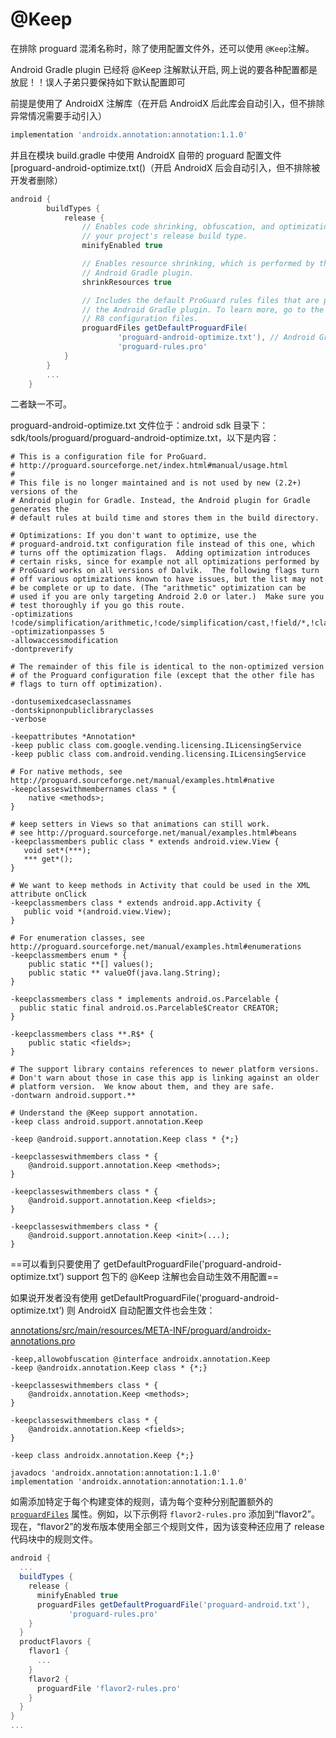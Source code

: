# @Keep

在排除 proguard 混淆名称时，除了使用配置文件外，还可以使用 `@Keep`注解。

 Android Gradle plugin 已经将 @Keep 注解默认开启, 网上说的要各种配置都是放屁！！误人子弟只要保持如下默认配置即可



前提是使用了 AndroidX 注解库（在开启 AndroidX 后此库会自动引入，但不排除异常情况需要手动引入）

```groovy
implementation 'androidx.annotation:annotation:1.1.0'
```

并且在模块 build.gradle 中使用 AndroidX 自带的 proguard 配置文件 [proguard-android-optimize.txt()（开启 AndroidX 后会自动引入，但不排除被开发者删除）

```groovy
android {
        buildTypes {
            release {
                // Enables code shrinking, obfuscation, and optimization for only
                // your project's release build type.
                minifyEnabled true

                // Enables resource shrinking, which is performed by the
                // Android Gradle plugin.
                shrinkResources true

                // Includes the default ProGuard rules files that are packaged with
                // the Android Gradle plugin. To learn more, go to the section about
                // R8 configuration files.
                proguardFiles getDefaultProguardFile(
                        'proguard-android-optimize.txt'), // Android Gradle plugin 自带的规则
                        'proguard-rules.pro'
            }
        }
        ...
    }
```

二者缺一不可。

proguard-android-optimize.txt 文件位于：android sdk 目录下： sdk/tools/proguard/proguard-android-optimize.txt，以下是内容：

```shell
# This is a configuration file for ProGuard.
# http://proguard.sourceforge.net/index.html#manual/usage.html
#
# This file is no longer maintained and is not used by new (2.2+) versions of the
# Android plugin for Gradle. Instead, the Android plugin for Gradle generates the
# default rules at build time and stores them in the build directory.

# Optimizations: If you don't want to optimize, use the
# proguard-android.txt configuration file instead of this one, which
# turns off the optimization flags.  Adding optimization introduces
# certain risks, since for example not all optimizations performed by
# ProGuard works on all versions of Dalvik.  The following flags turn
# off various optimizations known to have issues, but the list may not
# be complete or up to date. (The "arithmetic" optimization can be
# used if you are only targeting Android 2.0 or later.)  Make sure you
# test thoroughly if you go this route.
-optimizations !code/simplification/arithmetic,!code/simplification/cast,!field/*,!class/merging/*
-optimizationpasses 5
-allowaccessmodification
-dontpreverify

# The remainder of this file is identical to the non-optimized version
# of the Proguard configuration file (except that the other file has
# flags to turn off optimization).

-dontusemixedcaseclassnames
-dontskipnonpubliclibraryclasses
-verbose

-keepattributes *Annotation*
-keep public class com.google.vending.licensing.ILicensingService
-keep public class com.android.vending.licensing.ILicensingService

# For native methods, see http://proguard.sourceforge.net/manual/examples.html#native
-keepclasseswithmembernames class * {
    native <methods>;
}

# keep setters in Views so that animations can still work.
# see http://proguard.sourceforge.net/manual/examples.html#beans
-keepclassmembers public class * extends android.view.View {
   void set*(***);
   *** get*();
}

# We want to keep methods in Activity that could be used in the XML attribute onClick
-keepclassmembers class * extends android.app.Activity {
   public void *(android.view.View);
}

# For enumeration classes, see http://proguard.sourceforge.net/manual/examples.html#enumerations
-keepclassmembers enum * {
    public static **[] values();
    public static ** valueOf(java.lang.String);
}

-keepclassmembers class * implements android.os.Parcelable {
  public static final android.os.Parcelable$Creator CREATOR;
}

-keepclassmembers class **.R$* {
    public static <fields>;
}

# The support library contains references to newer platform versions.
# Don't warn about those in case this app is linking against an older
# platform version.  We know about them, and they are safe.
-dontwarn android.support.**

# Understand the @Keep support annotation.
-keep class android.support.annotation.Keep

-keep @android.support.annotation.Keep class * {*;}

-keepclasseswithmembers class * {
    @android.support.annotation.Keep <methods>;
}

-keepclasseswithmembers class * {
    @android.support.annotation.Keep <fields>;
}

-keepclasseswithmembers class * {
    @android.support.annotation.Keep <init>(...);
}

```

==可以看到只要使用了 getDefaultProguardFile('proguard-android-optimize.txt’)  support 包下的 @Keep 注解也会自动生效不用配置==

如果说开发者没有使用 getDefaultProguardFile('proguard-android-optimize.txt’) 则 AndroidX 自动配置文件也会生效：

[annotations/src/main/resources/META-INF/proguard/androidx-annotations.pro](https://android-review.googlesource.com/c/platform/frameworks/support/+/903818/1/annotations/src/main/resources/META-INF/proguard/androidx-annotations.pro)

```shell
-keep,allowobfuscation @interface androidx.annotation.Keep
-keep @androidx.annotation.Keep class * {*;}

-keepclasseswithmembers class * {
    @androidx.annotation.Keep <methods>;
}

-keepclasseswithmembers class * {
    @androidx.annotation.Keep <fields>;
}
```

```
-keep class androidx.annotation.Keep {*;}
```

```
javadocs 'androidx.annotation:annotation:1.1.0'
implementation 'androidx.annotation:annotation:1.1.0'
```



如需添加特定于每个构建变体的规则，请为每个变种分别配置额外的 [`proguardFiles`](https://google.github.io/android-gradle-dsl/current/com.android.build.gradle.internal.dsl.ProductFlavor.html#com.android.build.gradle.internal.dsl.ProductFlavor:proguardFiles) 属性。例如，以下示例将 `flavor2-rules.pro` 添加到“flavor2”。现在，“flavor2”的发布版本使用全部三个规则文件，因为该变种还应用了 release 代码块中的规则文件。

```groovy
android {
  ...
  buildTypes {
    release {
      minifyEnabled true
      proguardFiles getDefaultProguardFile('proguard-android.txt'),
             'proguard-rules.pro'
    }
  }
  productFlavors {
    flavor1 {
      ...
    }
    flavor2 {
      proguardFile 'flavor2-rules.pro'
    }
  }
}
...
```

